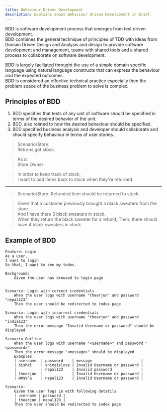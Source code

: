 ```yaml
---
title: Behaviour Driven Development
description: Explains about Behaviour Driven Development in brief.
---
```


BDD is software development process that emerges from test driven development.  
BDD combines the general technique of principles of TDD with ideas from Domain Driven Design and Analysis and design to provide software development and management, teams with shared tools and a shared process to collaborate on software development.


BDD is largely faciliated throught the use of a simple domain specific language using natural language constructs that can express the behaviour and the expected outcomes.  
BDD is considered an effective technical practice especially then the problem space of the business problem to solve is complex.


## Principles of BDD
1. BDD specifies that tests of any unit of software should be specified in terms of the desired behavior of the unit.
2. BDD, also related to how the desired behaviour should be specified.
3. BDD specified business analysis and developer should collaborate and should specify behaviour in terms of user stories.


> Scenario/Story:   
Returns got stock.

> As a:  
Store Owner

> In order to keep track of stock,  
> I want to add items back to stock when they're returned.

---

> Scenario/Story:
Refunded item should be returned to stock.

> Given that a customer previously brought a black sweaters from the store.    
> And I have there 3 black sweaters in stock.  
> When they return the black sweater for a refund, Then, there should have 4 black sweaters in stock.  


## Example of BDD
```feature
Feature: Login
As a user,
I want to login 
So that, I want to see my todos.

Background: 
    Given the user has browsed to login page


Scenario: Login with correct credentials
    When the user logs with username "thearjun" and password "nepal123"
    Then the user should be redirected to index page

Scenario: Login with incorrect credentials
    When the user logs with username "thearjun" and password "india123"
    Then the error message "Invalid Username or password" should be displayed

Scenario Outline:
    When the user logs with username "<username>" and password "<password>"
    Then the error message "<message>" should be displayed
    Examples:
    | username  | password    | message                      |
    | bishal    | animeislove | Invalid Username or password |
    |           | nepal123    | Invalid password             |
    | thearjun  |             | Invalid Username or password |
    | @#$%^&    | nepal123    | Invalid Username or password |

Scenario: 
    Given the user logs in with following detatils
    | username | password |
    | thearjun | nepal123 |
    Then the user should be redirected to index page
```
